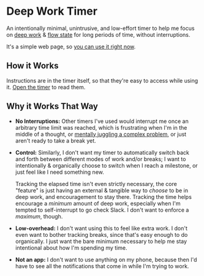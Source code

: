 # Deep Work Timer

An intentionally minimal, unintrusive, and low-effort timer to help me focus on [deep work](https://www.fastcompany.com/90368975/what-is-deep-work-and-how-do-you-achieve-it) & [flow state](https://www.bbc.com/worklife/article/20190204-how-to-find-your-flow-state-to-be-peak-creative) for long periods of time, without interruptions.

It's a simple web page, so [you can use it right now](https://iandunn.github.io/deep-work-timer/).


## How it Works

Instructions are in the timer itself, so that they're easy to access while using it. [Open the timer](https://iandunn.github.io/deep-work-timer/) to read them.

## Why it Works That Way

* **No Interruptions:** Other timers I've used would interrupt me once an arbitrary time limit was reached, which is frustrating when I'm in the middle of a thought, or [mentally juggling a complex problem](https://heeris.id.au/2013/this-is-why-you-shouldnt-interrupt-a-programmer/), or just aren't ready to take a break yet.

* **Control:** Similarly, I don't want my timer to automatically switch back and forth between different modes of work and/or breaks; I want to intentionally & organically choose to switch when I reach a milestone, or just feel like I need something new.

    Tracking the elapsed time isn't even strictly necessary, the core "feature" is just having an external & tangible way to _choose_ to be in deep work, and encouragement to stay there. Tracking the time helps encourage a _minimum_ amount of deep work, especially when I'm tempted to self-interrupt to go check Slack. I don't want to enforce a _maximum_, though.

* **Low-overhead:** I don't want using this to feel like extra work. I don't even want to bother tracking breaks, since that's easy enough to do organically. I just want the bare minimum necessary to help me stay intentional about how I'm spending my time.

* **Not an app:** I don't want to use anything on my phone, because then I'd have to see all the notifications that come in while I'm trying to work.
